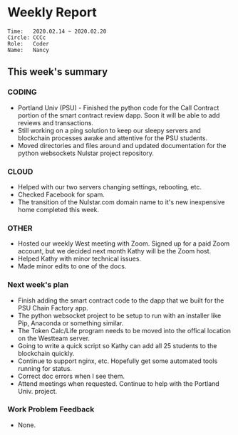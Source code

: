# Weekly Report
```
Time: 	2020.02.14 ~ 2020.02.20
Circle:	CCCc
Role:	Coder
Name:   Nancy
```
## This week's summary

### CODING
 
- Portland Univ (PSU) - Finished the python code for the Call Contract portion of the smart contract review dapp. Soon it will be able to add reviews and transactions.
- Still working on a ping solution to keep our sleepy servers and blockchain processes awake and attentive for the PSU students.
- Moved directories and files around and updated documentation for the python websockets Nulstar project repository.

### CLOUD

- Helped with our two servers changing settings, rebooting, etc.
- Checked Facebook for spam.
- The transition of the Nulstar.com domain name to it's new inexpensive home completed this week.


### OTHER
- Hosted our weekly West meeting with Zoom. Signed up for a paid Zoom account, but we decided next month Kathy will be the Zoom host.  
- Helped Kathy with minor technical issues.
- Made minor edits to one of the docs.

### Next week's plan

- Finish adding the smart contract code to the dapp that we built for the PSU Chain Factory app. 
- The  python websocket project to be setup to run with an installer like Pip, Anaconda or something similar.
- The Token Calc/Life program needs to be moved into the offical location on the Westteam server.
- Going to write a quick script so Kathy can add all 25 students to the blockchain quickly.
- Continue to support nginx, etc. Hopefully get some automated tools running for status.
- Correct doc errors when I see them.  
- Attend meetings when requested. Continue to help with the Portland Univ. project. 

### Work Problem Feedback

- None.
